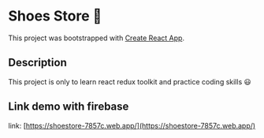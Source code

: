 # Shoes Store 🧦

This project was bootstrapped with [Create React App](https://github.com/facebook/create-react-app).

## Description

This project is only to learn react redux toolkit and practice coding skills 😃

## Link demo with firebase

link: [https://shoestore-7857c.web.app/](https://shoestore-7857c.web.app/)
